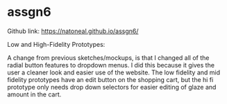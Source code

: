 # assgn6

Github link: https://natoneal.github.io/assgn6/


Low and High-Fidelity Prototypes: 

A change from previous sketches/mockups, is that I changed all of the radial button features to dropdown menus. I did this because it gives the user a cleaner look and easier use of the website. 
The low fidelity and mid fidelity prototypes have an edit button on the shopping cart, but the hi fi prototype only needs drop down selectors for easier editing of glaze and amount in the cart.

